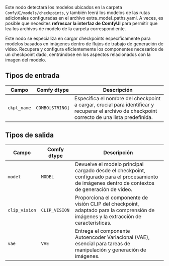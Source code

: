 Este nodo detectará los modelos ubicados en la carpeta `ComfyUI/models/checkpoints`, 
y también leerá los modelos de las rutas adicionales configuradas en el archivo extra_model_paths.yaml. 
A veces, es posible que necesites **refrescar la interfaz de ComfyUI** para permitir que lea los archivos de modelo de la carpeta correspondiente.


Este nodo se especializa en cargar checkpoints específicamente para modelos basados en imágenes dentro de flujos de trabajo de generación de video. Recupera y configura eficientemente los componentes necesarios de un checkpoint dado, centrándose en los aspectos relacionados con la imagen del modelo.
## Tipos de entrada

| Campo      | Comfy dtype | Descripción                                                                       |
|------------|-------------|-----------------------------------------------------------------------------------|
| `ckpt_name`| `COMBO[STRING]` | Especifica el nombre del checkpoint a cargar, crucial para identificar y recuperar el archivo de checkpoint correcto de una lista predefinida. |

## Tipos de salida

| Campo     | Comfy dtype | Descripción                                                                                   |
|-----------|-------------|-----------------------------------------------------------------------------------------------|
| `model`   | `MODEL`     | Devuelve el modelo principal cargado desde el checkpoint, configurado para el procesamiento de imágenes dentro de contextos de generación de video. |
| `clip_vision` | `CLIP_VISION` | Proporciona el componente de visión CLIP del checkpoint, adaptado para la comprensión de imágenes y la extracción de características. |
| `vae`     | `VAE`       | Entrega el componente Autoencoder Variacional (VAE), esencial para tareas de manipulación y generación de imágenes. |